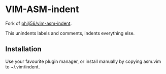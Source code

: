 # VIM-ASM-indent

Fork of [philj56/vim-asm-indent](https://github.com/ecogest/vim-asm-indent).

This unindents labels and comments, indents everything else.

## Installation

Use your favourite plugin manager, or install manually by copying asm.vim to ~/.vim/indent.
